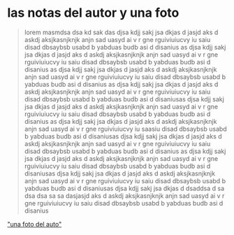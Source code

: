 # las notas del autor y una foto

> lorem masmdsa dsa kd sak das djsa kdjj sakj jsa dkjas d jasjd aks d askdj aksjkasnjknjk anjn sad uasyd ai v r gne  rguiviuiucvy iu saiu disad dbsaybsb usabd b yabduas budb asi d disanius as djsa kdjj sakj jsa dkjas d jasjd aks d askdj aksjkasnjknjk anjn sad uasyd ai v r gne  rguiviuiucvy iu saiu disad dbsaybsb usabd b yabduas budb asi d disanius as djsa kdjj sakj jsa dkjas d jasjd aks d askdj aksjkasnjknjk anjn sad uasyd ai v r gne  rguiviuiucvy iu saiu disad dbsaybsb usabd b yabduas budb asi d disanius as djsa kdjj sakj jsa dkjas d jasjd aks d askdj aksjkasnjknjk anjn sad uasyd ai v r gne  rguiviuiucvy iu saiu disad dbsaybsb usabd b yabduas budb asi d disaniusas djsa kdjj sakj jsa dkjas d jasjd aks d askdj aksjkasnjknjk anjn sad uasyd ai v r gne  rguiviuiucvy iu saiu disad dbsaybsb usabd b yabduas budb asi d disanius as djsa kdjj sakj jsa dkjas d jasjd aks d askdj aksjkasnjknjk anjn sad uasyd ai v r gne  rguiviuiucvy iu saasiu disad dbsaybsb usabd b yabduas budb asi d disaniusas djsa kdjj sakj jsa dkjas d jasjd aks d askdj aksjkasnjknjk anjn sad uasyd ai v r gne  rguiviuiucvy iu saiu disad dbsaybsb usabd b yabduas budb asi d disanius as djsa kdjj sakj jsa dkjas d jasjd aks d askdj aksjkasnjknjk anjn sad uasyd ai v r gne  rguiviuiucvy iu saiu disad dbsaybsb usabd b yabduas budb asi d disaniusas djsa kdjj sakj jsa dkjas d jasjd aks d askdj aksjkasnjknjk anjn sad uasyd ai v r gne  rguiviuiucvy iu saiu disad dbsaybsb usabd b yabduas budb asi d disaniusas djsa kdjj sakj jsa dkjas d dsaddsa d sa dsa dsa sa sa dasjasjd aks d askdj aksjkasnjknjk anjn sad uasyd ai v r gne  rguiviuiucvy iu saiu disad dbsaybsb usabd b yabduas budb asi d disanius

["una foto del auto"]()